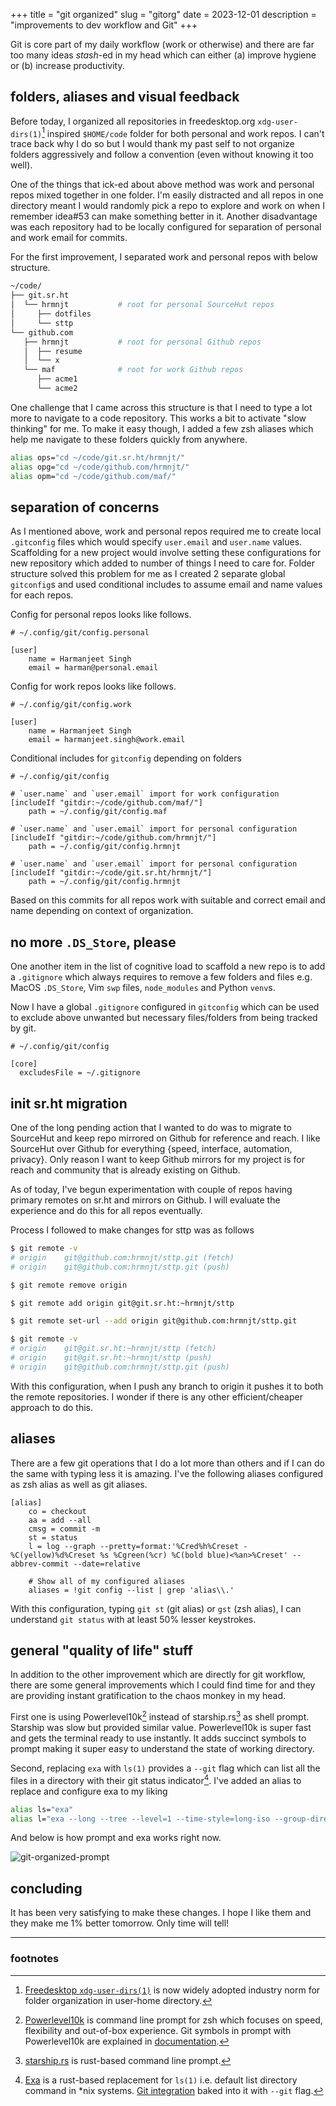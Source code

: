+++
title = "git organized"
slug = "gitorg"
date = 2023-12-01
description = "improvements to dev workflow and Git"
+++

Git is core part of my daily workflow (work or otherwise) and there are far too
many ideas *stash*-ed in my head which can either (a) improve hygiene or (b)
increase productivity.

## folders, aliases and visual feedback

Before today, I organized all repositories in freedesktop.org
`xdg-user-dirs(1)`[^1] inspired `$HOME/code` folder for both personal and work
repos. I can't trace back why I do so but I would thank my past self to not 
organize folders aggressively and follow a convention (even without knowing it
too well).

One of the things that ick-ed about above method was work and personal repos
mixed together in one folder. I'm easily distracted and all repos in one
directory meant I would randomly pick a repo to explore and work on when I
remember idea#53 can make something better in it. Another disadvantage was each
repository had to be locally configured for separation of personal and work
email for commits.

For the first improvement, I separated work and personal repos with below
structure.

```bash
~/code/
├── git.sr.ht
│  └── hrmnjt           # root for personal SourceHut repos
│     ├── dotfiles
│     └── sttp
└── github.com
   ├── hrmnjt           # root for personal Github repos
   │  ├── resume
   │  └── x
   └── maf              # root for work Github repos
      ├── acme1
      └── acme2
```

One challenge that I came across this structure is that I need to type a lot
more to navigate to a code repository. This works a bit to activate "slow
thinking" for me. To make it easy though, I added a few zsh aliases which help
me navigate to these folders quickly from anywhere.

```bash
alias ops="cd ~/code/git.sr.ht/hrmnjt/"
alias opg="cd ~/code/github.com/hrmnjt/"
alias opm="cd ~/code/github.com/maf/"
```

## separation of concerns

As I mentioned above, work and personal repos required me to create local 
`.gitconfig` files which would specify `user.email` and `user.name` values.
Scaffolding for a new project would involve setting these configurations for
new repository which added to number of things I need to care for. Folder
structure solved this problem for me as I created 2 separate global
`gitconfig`s and used conditional includes to assume email and name values for
each repos.

Config for personal repos looks like follows.
```gitconfig
# ~/.config/git/config.personal

[user]
    name = Harmanjeet Singh
    email = harman@personal.email
```

Config for work repos looks like follows.
```gitconfig
# ~/.config/git/config.work

[user]
    name = Harmanjeet Singh
    email = harmanjeet.singh@work.email
```

Conditional includes for `gitconfig` depending on folders
```gitconfig
# ~/.config/git/config

# `user.name` and `user.email` import for work configuration
[includeIf "gitdir:~/code/github.com/maf/"]
    path = ~/.config/git/config.maf

# `user.name` and `user.email` import for personal configuration
[includeIf "gitdir:~/code/github.com/hrmnjt/"]
    path = ~/.config/git/config.hrmnjt

# `user.name` and `user.email` import for personal configuration
[includeIf "gitdir:~/code/git.sr.ht/hrmnjt/"]
    path = ~/.config/git/config.hrmnjt
```

Based on this commits for all repos work with suitable and correct email and
name depending on context of organization.

## no more `.DS_Store`, please

One another item in the list of cognitive load to scaffold a new repo is to
add a `.gitignore` which always requires to remove a few folders and files e.g.
MacOS `.DS_Store`, Vim `swp` files, `node_modules` and Python `venv`s.

Now I have a global `.gitignore` configured in `gitconfig` which can be used
to exclude above unwanted but necessary files/folders from being tracked by
git.

```gitconfig
# ~/.config/git/config

[core]
  excludesFile = ~/.gitignore
```

## init sr.ht migration

One of the long pending action that I wanted to do was to migrate to SourceHut
and keep repo mirrored on Github for reference and reach. I like SourceHut over
Github for everything {speed, interface, automation, privacy}. Only reason I
want to keep Github mirrors for my project is for reach and community that is
already existing on Github.

As of today, I've begun experimentation with couple of repos having primary
remotes on sr.ht and mirrors on Github. I will evaluate the experience and do
this for all repos eventually.

Process I followed to make changes for sttp was as follows

```bash
$ git remote -v
# origin	git@github.com:hrmnjt/sttp.git (fetch)
# origin	git@github.com:hrmnjt/sttp.git (push)

$ git remote remove origin

$ git remote add origin git@git.sr.ht:~hrmnjt/sttp

$ git remote set-url --add origin git@github.com:hrmnjt/sttp.git

$ git remote -v
# origin	git@git.sr.ht:~hrmnjt/sttp (fetch)
# origin	git@git.sr.ht:~hrmnjt/sttp (push)
# origin	git@github.com:hrmnjt/sttp.git (push)
```

With this configuration, when I push any branch to origin it pushes it to both
the remote repositories. I wonder if there is any other efficient/cheaper
approach to do this.

## aliases

There are a few git operations that I do a lot more than others and if I can do
the same with typing less it is amazing. I've the following aliases configured
as zsh alias as well as git aliases.

```gitconfig
[alias]
    co = checkout
    aa = add --all
    cmsg = commit -m
    st = status
    l = log --graph --pretty=format:'%Cred%h%Creset -%C(yellow)%d%Creset %s %Cgreen(%cr) %C(bold blue)<%an>%Creset' --abbrev-commit --date=relative

    # Show all of my configured aliases
    aliases = !git config --list | grep 'alias\\.'
```

With this configuration, typing `git st` (git alias) or `gst` (zsh alias), I can
understand `git status` with at least 50% lesser keystrokes.

## general "quality of life" stuff

In addition to the other improvement which are directly for git workflow, there
are some general improvements which I could find time for and they are providing
instant gratification to the chaos monkey in my head.

First one is using Powerlevel10k[^2] instead of starship.rs[^3] as shell prompt.
Starship was slow but provided similar value. Powerlevel10k is super fast and
gets the terminal ready to use instantly. It adds succinct symbols to prompt
making it super easy to understand the state of working directory.

Second, replacing `exa` with `ls(1)` provides a `--git` flag which can list
all the files in a directory with their git status indicator[^4]. I've added an
alias to replace and configure exa to my liking

```bash
alias ls="exa"
alias l="exa --long --tree --level=1 --time-style=long-iso --group-directories-first --git --all"
```

And below is how prompt and exa works right now.

![git-organized-prompt](/img/git-organized-prompt.png)

## concluding

It has been very satisfying to make these changes. I hope I like them and they
make me 1% better tomorrow. Only time will tell!

---

### footnotes

[^1]: [Freedesktop `xdg-user-dirs(1)`](https://wiki.archlinux.org/title/XDG_user_directories)
is now widely adopted industry norm for folder organization in user-home
directory.

[^2]: [Powerlevel10k](https://github.com/romkatv/powerlevel10k) is command 
line prompt for zsh which focuses on speed, flexibility and out-of-box
experience. Git symbols in prompt with Powerlevel10k are explained in
[documentation](https://github.com/romkatv/powerlevel10k#what-do-different-symbols-in-git-status-mean).

[^3]: [starship.rs](https://starship.rs/) is rust-based command line prompt.

[^4]: [Exa](https://github.com/ogham/exa) is a rust-based replacement for `ls(1)`
i.e. default list directory command in *nix systems. [Git integration](https://the.exa.website/features/git)
baked into it with `--git` flag.
